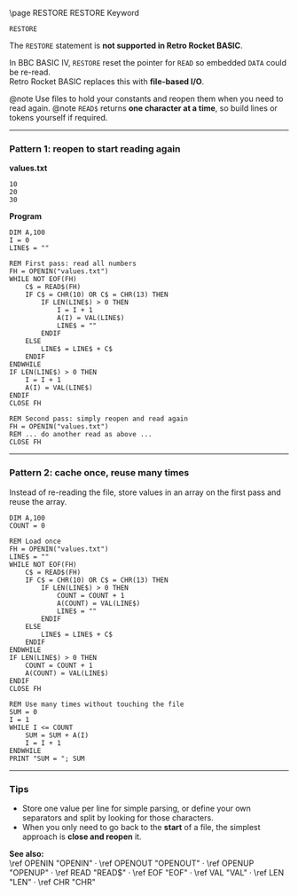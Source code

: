 \page RESTORE RESTORE Keyword
```
RESTORE
```

The `RESTORE` statement is **not supported in Retro Rocket BASIC**.

In BBC BASIC IV, `RESTORE` reset the pointer for `READ` so embedded `DATA` could be re-read.  
Retro Rocket BASIC replaces this with **file-based I/O**.


@note Use files to hold your constants and reopen them when you need to read again.
@note `READ$` returns **one character at a time**, so build lines or tokens yourself if required.

---

### Pattern 1: reopen to start reading again

**values.txt**
```
10
20
30
```

**Program**
```basic
DIM A,100
I = 0
LINE$ = ""

REM First pass: read all numbers
FH = OPENIN("values.txt")
WHILE NOT EOF(FH)
    C$ = READ$(FH)
    IF C$ = CHR(10) OR C$ = CHR(13) THEN
        IF LEN(LINE$) > 0 THEN
            I = I + 1
            A(I) = VAL(LINE$)
            LINE$ = ""
        ENDIF
    ELSE
        LINE$ = LINE$ + C$
    ENDIF
ENDWHILE
IF LEN(LINE$) > 0 THEN
    I = I + 1
    A(I) = VAL(LINE$)
ENDIF
CLOSE FH

REM Second pass: simply reopen and read again
FH = OPENIN("values.txt")
REM ... do another read as above ...
CLOSE FH
```

---

### Pattern 2: cache once, reuse many times

Instead of re-reading the file, store values in an array on the first pass and reuse the array.

```basic
DIM A,100
COUNT = 0

REM Load once
FH = OPENIN("values.txt")
LINE$ = ""
WHILE NOT EOF(FH)
    C$ = READ$(FH)
    IF C$ = CHR(10) OR C$ = CHR(13) THEN
        IF LEN(LINE$) > 0 THEN
            COUNT = COUNT + 1
            A(COUNT) = VAL(LINE$)
            LINE$ = ""
        ENDIF
    ELSE
        LINE$ = LINE$ + C$
    ENDIF
ENDWHILE
IF LEN(LINE$) > 0 THEN
    COUNT = COUNT + 1
    A(COUNT) = VAL(LINE$)
ENDIF
CLOSE FH

REM Use many times without touching the file
SUM = 0
I = 1
WHILE I <= COUNT
    SUM = SUM + A(I)
    I = I + 1
ENDWHILE
PRINT "SUM = "; SUM
```

---

### Tips
- Store one value per line for simple parsing, or define your own separators and split by looking for those characters.
- When you only need to go back to the **start** of a file, the simplest approach is **close and reopen** it.

**See also:**  
\ref OPENIN "OPENIN" ·
\ref OPENOUT "OPENOUT" ·
\ref OPENUP "OPENUP" ·
\ref READ "READ$" ·
\ref EOF "EOF" ·
\ref VAL "VAL" ·
\ref LEN "LEN" ·
\ref CHR "CHR"
